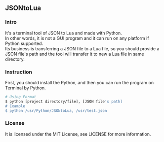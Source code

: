 ## JSONtoLua

### Intro

It's a terminal tool of JSON to Lua and made with Python.  
In other words, it is not a GUI program and it can run on any platform if Python supported.  
Its business is transferring a JSON file to a Lua file, so you should provide a JSON file's path and the tool will transfer it to new a Lua file in same directory.

### Instruction

First, you should install the Python, and then you can run the program on Terminal by Python.

```bash
# Using Format
$ python [project directory/file], [JSON file's path]
# Example
$ python /usr/Python/JSONtoLua, /usr/test.json
```

### License

It is licensed under the MIT License, see LICENSE for more information.